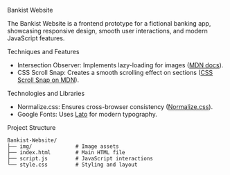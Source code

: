 Bankist Website

The Bankist Website is a frontend prototype for a fictional banking app, showcasing responsive design, smooth user interactions, and modern JavaScript features.

Techniques and Features
- Intersection Observer: Implements lazy-loading for images ([MDN docs](https://developer.mozilla.org/en-US/docs/Web/API/Intersection_Observer_API)).
- CSS Scroll Snap: Creates a smooth scrolling effect on sections ([CSS Scroll Snap on MDN](https://developer.mozilla.org/en-US/docs/Web/CSS/CSS_Scroll_Snap)).

Technologies and Libraries
- Normalize.css: Ensures cross-browser consistency ([Normalize.css](https://necolas.github.io/normalize.css/)).
- Google Fonts: Uses [Lato](https://fonts.google.com/specimen/Lato) for modern typography.

Project Structure
```
Bankist-Website/
├── img/              # Image assets
├── index.html        # Main HTML file
├── script.js         # JavaScript interactions
└── style.css         # Styling and layout
```
